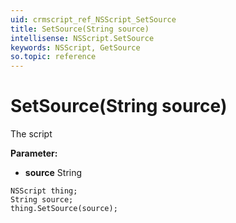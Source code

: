 ```yaml
---
uid: crmscript_ref_NSScript_SetSource
title: SetSource(String source)
intellisense: NSScript.SetSource
keywords: NSScript, GetSource
so.topic: reference
---
```


# SetSource(String source)

The script

**Parameter:** 
 - **source** String

```crmscript
NSScript thing;
String source;
thing.SetSource(source);
```

